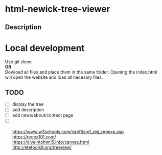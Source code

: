 # html-newick-tree-viewer


## Description

# Local development
Use git clone\
**OR**\
Dowload all files and place them in the same folder. Opening the index.html will open the website and load all necesary files.

## TODO
- [ ] display the tree
- [ ] add description
- [ ] add news/about/contact page
- [ ] \
\
https://www.w3schools.com/jsref/jsref_obj_regexp.asp \
https://regex101.com/ \
https://diveintohtml5.info/canvas.html \
http://etetoolkit.org/treeview/
